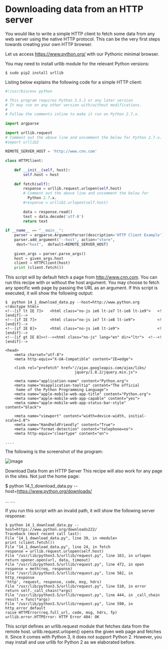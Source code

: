 # Downloading data from an HTTP server
You would like to write a simple HTTP client to fetch some data from any web server using the native HTTP protocol. This can be the very first steps towards creating your own HTTP browser.

Let us access https://www.python.org/ with our Pythonic minimal browser.

You may need to install urllib module for the relevant Python versions:
```
$ sudo pip2 install urllib  
```
Listing below explains the following code for a simple HTTP client:
```python
#!/usr/bin/env python 

# This program requires Python 3.5.2 or any later version 
# It may run on any other version with/without modifications. 
# 
# Follow the comments inline to make it run on Python 2.7.x. 
 
import argparse 
 
import urllib.request 
# Comment out the above line and uncomment the below for Python 2.7.x. 
#import urllib2 
 
REMOTE_SERVER_HOST = 'http://www.cnn.com' 
 
class HTTPClient: 
 
    def __init__(self, host): 
        self.host = host 
 
    def fetch(self): 
        response = urllib.request.urlopen(self.host) 
        # Comment out the above line and uncomment the below for 
          Python 2.7.x. 
        #response = urllib2.urlopen(self.host) 
 
        data = response.read() 
        text = data.decode('utf-8') 
        return text 
 
if __name__ == "__main__": 
    parser = argparse.ArgumentParser(description='HTTP Client Example') 
    parser.add_argument('--host', action="store",
     dest="host",  default=REMOTE_SERVER_HOST) 
 
    given_args = parser.parse_args()  
    host = given_args.host 
    client = HTTPClient(host) 
    print (client.fetch()) 
```
This script will by default fetch a page from http://www.cnn.com. You can run this recipe with or without the host argument. You may choose to fetch any specific web page by passing the URL as an argument. If this script is executed, it will show the following output:
```
$  python 14_1_download_data.py --host=http://www.python.org  
<!doctype html> 
<!--[if lt IE 7]>   <html class="no-js ie6 lt-ie7 lt-ie8 lt-ie9">   <![endif]--> 
<!--[if IE 7]>      <html class="no-js ie7 lt-ie8 lt-ie9">          <![endif]--> 
<!--[if IE 8]>      <html class="no-js ie8 lt-ie9">                 <![endif]--> 
<!--[if gt IE 8]><!--><html class="no-js" lang="en" dir="ltr">  <!--<![endif]--> 
 
<head> 
    <meta charset="utf-8"> 
    <meta http-equiv="X-UA-Compatible" content="IE=edge"> 
 
    <link rel="prefetch" href="//ajax.googleapis.com/ajax/libs/
                               jquery/1.8.2/jquery.min.js"> 
 
    <meta name="application-name" content="Python.org"> 
    <meta name="msapplication-tooltip" content="The official
     home of the Python Programming Language"> 
    <meta name="apple-mobile-web-app-title" content="Python.org"> 
    <meta name="apple-mobile-web-app-capable" content="yes"> 
    <meta name="apple-mobile-web-app-status-bar-style" content="black"> 
 
    <meta name="viewport" content="width=device-width, initial-scale=1.0"> 
    <meta name="HandheldFriendly" content="True"> 
    <meta name="format-detection" content="telephone=no"> 
    <meta http-equiv="cleartype" content="on"> 
 
.... 
```
The following is the screenshot of the program:

![image](https://user-images.githubusercontent.com/47218880/68708681-d317c500-0559-11ea-83a0-9e71403d2900.png)

Download Data from an HTTP Server
This recipe will also work for any page in the sites. Not just the home page:

$ python 14_1_download_data.py --host=https://www.python.org/downloads/ 
<!doctype html> 
<!--[if lt IE 7]>   <html class="no-js ie6 lt-ie7 lt-ie8 lt-ie9">   <![endif]--> 
<!--[if IE 7]>      <html class="no-js ie7 lt-ie8 lt-ie9">          <![endif]--> 
<!--[if IE 8]>      <html class="no-js ie8 lt-ie9">                 <![endif]--> 
<!--[if gt IE 8]><!--><html class="no-js" lang="en" dir="ltr">  <!--<![endif]--> 
 
... 
    <title>Download Python | Python.org</title> 
.... 
 
If you run this script with an invalid path, it will show the following server response:
```
$ python 14_1_download_data.py --host=https://www.python.org/downloads222/
Traceback (most recent call last):
File "14_1_download_data.py", line 39, in <module>
print (client.fetch())
File "14_1_download_data.py", line 24, in fetch
response = urllib.request.urlopen(self.host)
File "/usr/lib/python3.5/urllib/request.py", line 163, in urlopen return opener.open(url, data, timeout)
File "/usr/lib/python3.5/urllib/request.py", line 472, in open response = meth(req, response)
File "/usr/lib/python3.5/urllib/request.py", line 582, in http_response
'http', request, response, code, msg, hdrs)
File "/usr/lib/python3.5/urllib/request.py", line 510, in error
return self._call_chain(*args)
File "/usr/lib/python3.5/urllib/request.py", line 444, in _call_chain
result = func(*args)
File "/usr/lib/python3.5/urllib/request.py", line 590, in http_error_default
raise HTTPError(req.full_url, code, msg, hdrs, fp)
urllib.error.HTTPError: HTTP Error 404: OK 
```
This script defines an urllib.request module that fetches data from the remote host. urllib.request.urlopen() opens the given web page and fetches it. Since it comes with Python 3, it does not support Python 2. However, you may install and use urllib for Python 2 as we elaborated before.










